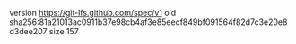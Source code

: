 version https://git-lfs.github.com/spec/v1
oid sha256:81a21013ac0911b37e98cb4af3e85eecf849bf091564f82d7c3e20e8d3dee207
size 157

